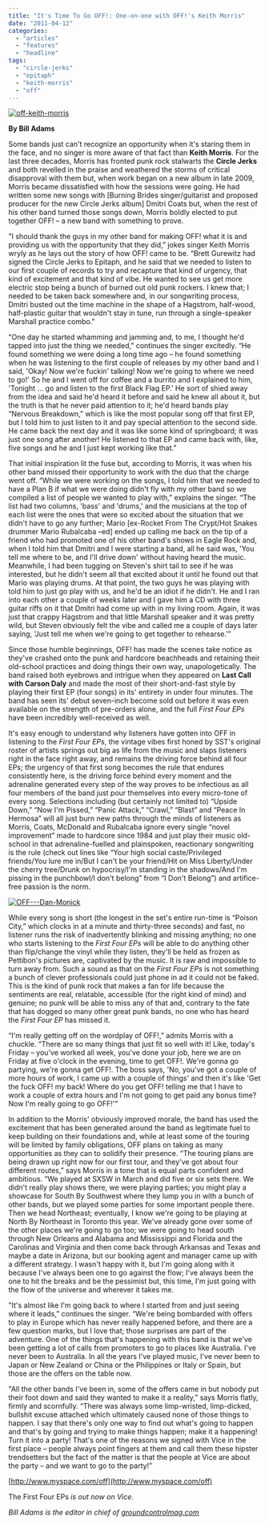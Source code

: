 ```yaml
---
title: "It's Time To Go OFF!: One-on-one with OFF!'s Keith Morris"
date: "2011-04-12"
categories: 
  - "articles"
  - "features"
  - "headline"
tags: 
  - "circle-jerks"
  - "epitaph"
  - "keith-morris"
  - "off"
---
```


[![](http://www.hellbound.ca/wp-content/uploads/2011/04/off-keith-morris-595x371.jpg "off-keith-morris")](http://www.hellbound.ca/wp-content/uploads/2011/04/off-keith-morris.jpg)

**By Bill Adams**

Some bands just can't recognize an opportunity when it's staring them in the face, and no singer is more aware of that fact than **Keith Morris**. For the last three decades, Morris has fronted punk rock stalwarts the **Circle Jerks** and both revelled in the praise and weathered the storms of critical disapproval with them but, when work began on a new album in late 2009, Morris became dissatisfied with how the sessions were going. He had written some new songs with \[Burning Brides singer/guitarist and proposed producer for the new Circle Jerks album\] Dmitri Coats but, when the rest of his other band turned those songs down, Morris boldly elected to put together OFF! – a new band with something to prove.

"I should thank the guys in my other band for making OFF! what it is and providing us with the opportunity that they did,” jokes singer Keith Morris wryly as he lays out the story of how OFF! came to be. “Brett Gurewitz had signed the Circle Jerks to Epitaph, and he said that we needed to listen to our first couple of records to try and recapture that kind of urgency, that kind of excitement and that kind of vibe. He wanted to see us get more electric stop being a bunch of burned out old punk rockers. I knew that; I needed to be taken back somewhere and, in our songwriting process, Dmitri busted out the time machine in the shape of a Hagstrom, half-wood, half-plastic guitar that wouldn't stay in tune, run through a single-speaker Marshall practice combo."

"One day he started whamming and jamming and, to me, I thought he'd tapped into just the thing we needed,” continues the singer excitedly. “He found something we were doing a long time ago – he found something when he was listening to the first couple of releases by my other band and I said, 'Okay! Now we're fuckin' talking! Now we're going to where we need to go!' So he and I went off for coffee and a burrito and I explained to him, 'Tonight ... go and listen to the first Black Flag EP.' He sort of shied away from the idea and said he'd heard it before and said he knew all about it, but the truth is that he never paid attention to it; he'd heard bands play “Nervous Breakdown,” which is like the most popular song off that first EP, but I told him to just listen to it and pay special attention to the second side. He came back the next day and it was like some kind of springboard; it was just one song after another! He listened to that EP and came back with, like, five songs and he and I just kept working like that.”

That initial inspiration lit the fuse but, according to Morris, it was when his other band missed their opportunity to work with the duo that the charge went off. “While we were working on the songs, I told him that we needed to have a Plan B if what we were doing didn't fly with my other band so we compiled a list of people we wanted to play with,” explains the singer. “The list had two columns, 'bass' and 'drums,' and the musicians at the top of each list were the ones that were so excited about the situation that we didn't have to go any further; Mario \[ex-Rocket From The Crypt/Hot Snakes drummer Mario Rubalcaba –ed\] ended up calling me back on the tip of a friend who had promoted one of his other band's shows in Eagle Rock and, when I told him that Dmitri and I were starting a band, all he said was, 'You tell me where to be, and I'll drive down' without having heard the music. Meanwhile, I had been tugging on Steven's shirt tail to see if he was interested, but he didn't seem all that excited about it until he found out that Mario was playing drums. At that point, the two guys he was playing with told him to just go play with us, and he'd be an idiot if he didn't. He and I ran into each other a couple of weeks later and I gave him a CD with three guitar riffs on it that Dmitri had come up with in my living room. Again, it was just that crappy Hagstrom and that little Marshall speaker and it was pretty wild, but Steven obviously felt the vibe and called me a couple of days later saying, 'Just tell me when we're going to get together to rehearse.'”

Since those humble beginnings, OFF! has made the scenes take notice as they've crashed onto the punk and hardcore beachheads and retaining their old-school practices and doing things their own way, unapologetically. The band raised both eyebrows and intrigue when they appeared on **Last Call with Carson Daly** and made the most of their short-and-fast style by playing their first EP (four songs) in its' entirety in under four minutes. The band has seen its' debut seven-inch become sold out before it was even available on the strength of pre-orders alone, and the full _First Four EPs_ have been incredibly well-received as well.

It's easy enough to understand why listeners have gotten into OFF in listening to the _First Four EPs_, the vintage vibes first honed by SST's original roster of artists springs out big as life from the music and slaps listeners right in the face right away, and remains the driving force behind all four EPs; the urgency of that first song becomes the rule that endures consistently here, is the driving force behind every moment and the adrenaline generated every step of the way proves to be infectious as all four members of the band just pour themselves into every micro-tone of every song. Selections including (but certainly not limited to) “Upside Down,” “Now I'm Pissed,” “Panic Attack,” “Crawl,” “Blast” and “Peace In Hermosa” will all just burn new paths through the minds of listeners as Morris, Coats, McDonald and Rubalcaba ignore every single “novel improvement” made to hardcore since 1984 and just play their music old-school in that adrenaline-fuelled and plainspoken, reactionary songwriting is the rule (check out lines like “Your high social caste/Privileged friends/You lure me in/But I can't be your friend/Hit on Miss Liberty/Under the cherry tree/Drunk on hypocrisy/I'm standing in the shadows/And I'm pissing in the punchbowl/I don't belong” from “I Don't Belong”) and artifice-free passion is the norm.

[![](http://www.hellbound.ca/wp-content/uploads/2011/04/OFF-Dan-Monick.jpg "OFF---Dan-Monick")](http://www.hellbound.ca/wp-content/uploads/2011/04/OFF-Dan-Monick.jpg)

While every song is short (the longest in the set's entire run-time is “Poison City,” which clocks in at a minute and thirty-three seconds) and fast, no listener runs the risk of inadvertently blinking and missing anything; no one who starts listening to the _First Four EPs_ will be able to do anything other than flip/change the vinyl while they listen, they'll be held as frozen as Pettibon's pictures are, captivated by the music. It is raw and impossible to turn away from. Such a sound as that on the _First Four EPs_ is not something a bunch of clever professionals could just phone in ad it could not be faked. This is the kind of punk rock that makes a fan for life because the sentiments are real, relatable, accessible (for the right kind of mind) and genuine; no punk will be able to miss any of that and, contrary to the fate that has dogged so many other great punk bands, no one who has heard the _First Four EP_ has missed it.

“I'm really getting off on the wordplay of OFF!,” admits Morris with a chuckle. “There are so many things that just fit so well with it! Like, today's Friday – you've worked all week, you've done your job, here we are on Friday at five o'clock in the evening, time to get OFF!. We're gonna go partying, we're gonna get OFF!. The boss says, 'No, you've got a couple of more hours of work, I came up with a couple of things' and then it's like 'Get the fuck OFF! my back! Where do you get OFF! telling me that I have to work a couple of extra hours and I'm not going to get paid any bonus time? Now I'm really going to go OFF!'”

In addition to the Morris' obviously improved morale, the band has used the excitement that has been generated around the band as legitimate fuel to keep building on their foundations and, while at least some of the touring will be limited by family obligations, OFF plans on taking as many opportunities as they can to solidify their presence. “The touring plans are being drawn up right now for our first tour, and they've got about four different routes,” says Morris in a tone that is equal parts confident and ambitious. “We played at SXSW in March and did five or six sets there. We didn't really play shows there, we were playing parties; you might play a showcase for South By Southwest where they lump you in with a bunch of other bands, but we played some parties for some important people there. Then we head Northeast; eventually, I know we're going to be playing at North By Northeast in Toronto this year. We've already gone over some of the other places we're going to go too; we were going to head south through New Orleans and Alabama and Mississippi and Florida and the Carolinas and Virginia and then come back through Arkansas and Texas and maybe a date in Arizona, but our booking agent and manager came up with a different strategy. I wasn't happy with it, but I'm going along with it because I've always been one to go against the flow; I've always been the one to hit the breaks and be the pessimist but, this time, I'm just going with the flow of the universe and wherever it takes me.

"It's almost like I'm going back to where I started from and just seeing where it leads,” continues the singer. “We're being bombarded with offers to play in Europe which has never really happened before, and there are a few question marks, but I love that; those surprises are part of the adventure. One of the things that's happening with this band is that we've been getting a lot of calls from promoters to go to places like Australia. I've never been to Australia. In all the years I've played music, I've never been to Japan or New Zealand or China or the Philippines or Italy or Spain, but those are the offers on the table now.

"All the other bands I've been in, some of the offers came in but nobody put their foot down and said they wanted to make it a reality,” says Morris flatly, firmly and scornfully. “There was always some limp-wristed, limp-dicked, bullshit excuse attached which ultimately caused none of those things to happen. I say that there's only one way to find out what's going to happen and that's by going and trying to make things happen; make it a happening! Turn it into a party! That's one of the reasons we signed with Vice in the first place – people always point fingers at them and call them these hipster trendsetters but the fact of the matter is that the people at Vice are about the party – and we want to go to the party!”

[http://www.myspace.com/off](http://www.myspace.com/off)

The First Four EPs _is out now on Vice._

_Bill Adams is the editor in chief of [groundcontrolmag.com](http://www.groundcontrolmag.com/)_
